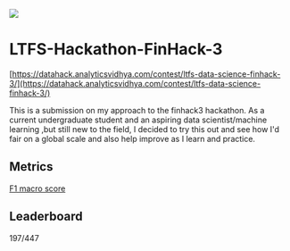 
![](https://datahack-prod.s3.ap-south-1.amazonaws.com/__sized__/contest_cover/cover_3_5Wo06ed-thumbnail-1200x1200.png)
# LTFS-Hackathon-FinHack-3
[https://datahack.analyticsvidhya.com/contest/ltfs-data-science-finhack-3/](https://datahack.analyticsvidhya.com/contest/ltfs-data-science-finhack-3/)

This is a submission on my approach to the finhack3 hackathon. As a current undergraduate student and an aspiring data scientist/machine learning ,but still new to the field, I decided to try this out and see how I'd fair on a global scale and also help improve as I learn and practice.

## Metrics
[F1 macro score](https://scikit-learn.org/stable/modules/generated/sklearn.metrics.f1_score.html)

## Leaderboard
197/447

